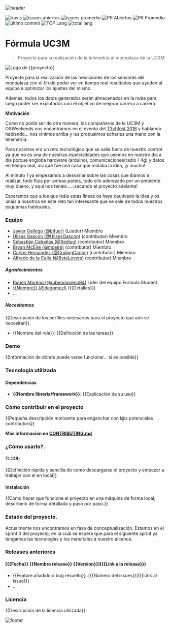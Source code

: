 ![header](../img/OSW-project-GitHub-template-header.jpg)

![travis](https://img.shields.io/travis/OSWeekends/formula-uc3m.svg)
![issues abiertos](https://img.shields.io/github/issues/OSWeekends/formula-uc3m.svg)
![issues promedio](https://img.shields.io/issuestats/i/github/OSWeekends/formula-uc3m.svg)
![PR Abiertos](https://img.shields.io/github/issues-pr/OSWeekends/formula-uc3m.svg)
![PR Promedio](https://img.shields.io/issuestats/p/github/OSWeekends/formula-uc3m.svg)
![último commit](https://img.shields.io/github/last-commit/OSWeekends/formula-uc3m/master.svg)
![TOP Lang](https://img.shields.io/github/languages/top/OSWeekends/formula-uc3m.svg)
![total lang](https://img.shields.io/github/languages/count/OSWeekends/formula-uc3m.svg)

# Fórmula UC3M

> Proyecto para la realización de la telemetría al monoplaza de la UC3M

![Logo de {{proyecto}}](../img/fuc3m-logo.png)

Proyecto para la realización de las mediciones de los sensores del monoplaza con el fín de poder ver en tiempo real resultados que ayuden al equipo a optimizar los ajustes del mismo.

Además, todos los datos generados serán almacenados en la nube para luego poder ser explotados con el objetivo de mejorar carrera a carrera.

**Motivación**

Como no podía ser de otra manera, los compañeros de la UC3M y OSWeekends nos encontramos en el evento del [T3chfest 2018](https://t3chfest.uc3m.es/2018/) y hablando hablando... nos vinimos arriba y les propusimos echarles una mano con la telemetría.

Para nosotros era un reto tecnológico que se salia fuera de nuestro control ya que no es una de nuestras especialidades que usemos en nuestro día a día porque engloba hardware (arduino), comunicaciones(radio / 4g) y datos en tiempo real, así que fué una cosa que molaba la idea, ¡y mucho!

Al minuto 1 ya empezamos a desvariar sobre las cosas que ibamos a realizar, todo fluía por ambas partes, todo ello aderezado por un ambiente muy bueno, y aquí nos teneis.... ¡sacando el proyecto adelante!

Esperamos que a los que leáis estas líneas os haya cautivado la idea y os unáis a nosotros en este reto tan interesante que se sale de todos nuestros esquemas habituales.

### Equipo

 - [Javier Gallego (@bifuer)](https://github.com/bifuer) (Leader) Miembro
 - [Ulises Gascón (@UlisesGascon)](https://github.com/UlisesGascon) (contributor) Miembro
 - [Sebastián Cabañas (@Sediug)](https://github.com/Sediug) (contributor) Miembro
 - [Bryan McEire (@mceire)](https://github.com/meceire) (contributor) Miembro
 - [Carlos Hernandez (@CodingCarlos)](https://github.com/CodingCarlos) (contributor) Miembro
 - [Alfredo de la Calle (@ByteLovers)](https://github.com/bytelovers) (contributor) Miembro


##### Agradecimientos

 - [Rubén Moreno (@rubenmoreno94)](https://ghitub.com/rubenmoreno94) Líder del equipo Formula Student
 - [{{Nombre}} (@dagomezl)](https://ghitub.com/dagomezl) ({{Detalles}})
 - ...

##### Necesitamos

{{Descripción de los perfiles necesarios para el proyecto que aún se necesitan}}.

 - {{Nombre del role}}: {{Definición de las tareas}}

### Demo

{{Información de dónde puede verse funcionar... si es posible}}

### Tecnología utilizada

#### Dependencias
- **{{Nombre libreria/framework}}**: {{Explicación de su uso}}

### Cómo contribuir en el proyecto
{{Pequeña descripción motivante para enganchar con l@s potenciales contributors}}

**Más informacion en [CONTRIBUTING.md](CONTRIBUTING.md)**

### ¿Cómo usarlo?.

#### TL:DR;

{{Definición rápida y sencilla de como descargarse el proyecto y empezar a trabajar con el en local}}

#### Instalación

{{Cómo hacer que funcione el proyecto en una máquina de forma local, descríbelo de forma detallada y paso por paso.}}


### Estado del proyecto.

Actualmente nos encontramos en fase de conceptualización. Estamos en el sprint 0 del proyecto, en la cual se espera que para el siguiente sprint ya tengamos las tecnologías y los materiales a nuestro alcance.


### Releases anteriores

#### [{{Fecha}} {{Nombre release}} {{Version}}]({{Link a la release}})
- {{Feature añadido o bug resuelto}}. [{{Número del issues}}]({{Link al issue}})
- ...

### Licencia

{{Descripción de la licencia utilizada}}




![footer](../img/OSW-project-GitHub-template-footer.jpg)
